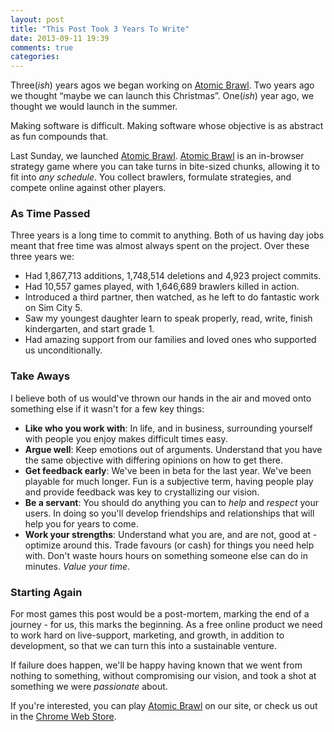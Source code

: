 ```yaml
---
layout: post
title: "This Post Took 3 Years To Write"
date: 2013-09-11 19:39
comments: true
categories: 
---
```


Three(<em>ish</em>) years agos we began working on <a href="http://atomicbrawl.com">Atomic Brawl</a>. Two years ago we thought “maybe we can launch this Christmas”. One(<em>ish</em>) year ago, we thought we would launch in the summer. 

Making software is difficult. Making software whose objective is as abstract as fun compounds that.

Last Sunday, we launched <a href="http://atomicbrawl.com">Atomic Brawl</a>. <a href="http://atomicbrawl.com">Atomic Brawl</a> is an in-browser strategy game where you can take turns in bite-sized chunks, allowing it to fit into <em>any schedule</em>.  You collect brawlers, formulate strategies, and compete online against other players. 

<!-- more -->

### As Time Passed

Three years is a long time to commit to anything. Both of us having day jobs meant that free time was almost always spent on the project. Over these three years we:

* Had 1,867,713 additions, 1,748,514 deletions and 4,923 project commits.
* Had 10,557 games played, with 1,646,689 brawlers killed in action.
* Introduced a third partner, then watched, as he left to do fantastic work on Sim City 5.
* Saw my youngest daughter learn to speak properly, read, write, finish kindergarten, and start grade 1.
* Had amazing support from our families and loved ones who supported us unconditionally.

### Take Aways

I believe both of us would've thrown our hands in the air and moved onto something else if it wasn't for a few key things:

* <strong>Like who you work with</strong>: In life, and in business, surrounding yourself with people you enjoy makes difficult times easy.
* <strong>Argue well</strong>: Keep emotions out of arguments. Understand that you have the same objective with differing opinions on how to get there.
* <strong>Get feedback early</strong>: We've been in beta for the last year. We've been playable for much longer. Fun is a subjective term, having people play and provide feedback was key to crystallizing our vision.
* <strong>Be a servant</strong>: You should do anything you can to <em>help</em> and <em>respect</em> your users. In doing so you'll develop friendships and relationships that will help you for years to come.
* <strong>Work your strengths</strong>: Understand what you are, and are not, good at - optimize around this. Trade favours (or cash) for things you need help with. Don't waste hours hours on something someone else can do in minutes. <em>Value your time</em>.

### Starting Again

For most games this post would be a post-mortem, marking the end of a journey - for us, this marks the beginning. As a free online product we need to work hard on live-support, marketing, and growth, in addition to development, so that we can turn this into a sustainable venture.  

If failure does happen, we'll be happy having known that we went from nothing to something, without compromising our vision, and took a shot at something we were <em>passionate</em> about.

If you're interested, you can play <a href="http://atomicbrawl.com">Atomic Brawl</a> on our site, or check us out in the <a href="http://brawl.in/ab-chromestore">Chrome Web Store</a>. 
